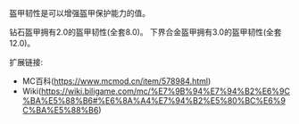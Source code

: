 盔甲韧性是可以增强盔甲保护能力的值。

钻石盔甲拥有2.0的盔甲韧性(全套8.0)。 
下界合金盔甲拥有3.0的盔甲韧性(全套12.0)。 

扩展链接:

- MC百科(https://www.mcmod.cn/item/578984.html)
- Wiki(https://wiki.biligame.com/mc/%E7%9B%94%E7%94%B2%E6%9C%BA%E5%88%B6#%E6%8A%A4%E7%94%B2%E5%80%BC%E6%9C%BA%E5%88%B6)
